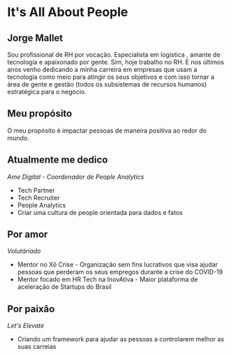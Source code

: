 # It's All About People

## Jorge Mallet
Sou profissional de RH por vocação. Especialista em logística , amante de tecnologia e apaixonado por gente. Sim, hoje trabalho no RH. E nos últimos anos venho dedicando a minha carreira em empresas que usam a tecnologia como meio para atingir os seus objetivos e com isso tornar a área de gente e gestão (todos os subsistemas de recursos humanos) estratégica para o negócio.

## Meu propósito
O meu propósito é impactar pessoas de maneira positiva ao redor do mundo.

## Atualmente me dedico
  *Ame Digital - Coordenador de People Analytics* 
  + Tech Partner  
  + Tech Recruiter 
  + People Analytics
  + Criar uma cultura de people orientada para dados e fatos

## Por amor 
 *Volutáriado*
+ Mentor no Xô Crise - Organização sem fins lucrativos que visa ajudar pessoas que perderam os seus empregos durante a crise do COVID-19
+ Mentor focado em HR Tech na InovAtiva - Maior plataforma de aceleração de Startups do Brasil

## Por paixão
  *Let's Elevate*
+ Criando um framework para ajudar as pessoas a controlarem melhor as suas carreias   


